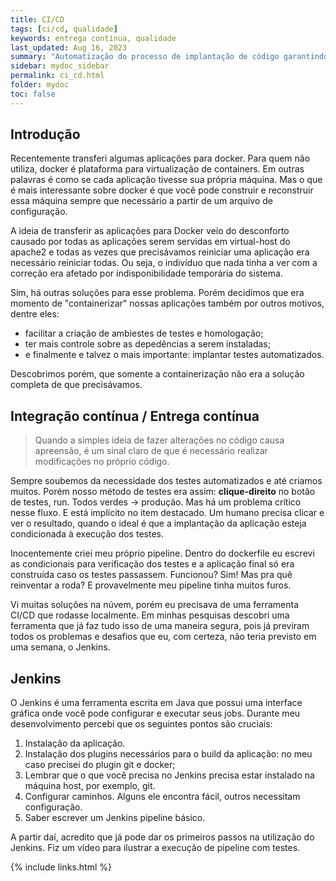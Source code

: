 ```yaml
---
title: CI/CD
tags: [ci/cd, qualidade]
keywords: entrega contínua, qualidade
last_updated: Aug 16, 2023
summary: "Automatização do processo de implantação de código garantindo detecção precoce de erros e conflitos, promovendo mais qualidade"
sidebar: mydoc_sidebar
permalink: ci_cd.html
folder: mydoc
toc: false
---
```


## Introdução

Recentemente transferi algumas aplicações para docker. Para quem não utiliza, docker é plataforma para virtualização
de containers. Em outras palavras é como se cada aplicação tivesse sua própria máquina. 
Mas o que é mais interessante sobre docker é que você pode construir e reconstruir essa máquina sempre que necessário
a partir de um arquivo de configuração.

A ideia de transferir as aplicações para Docker veio do desconforto causado por todas as aplicações serem servidas
em virtual-host do apache2 e todas as vezes que precisávamos reiniciar uma aplicação era necessário reiniciar todas.
Ou seja, o indivíduo que nada tinha a ver com a correção era afetado por indisponibilidade temporária do sistema. 

Sim, há outras soluções para esse problema. Porém decidimos que era momento de "containerizar" nossas aplicações também 
por outros motivos, dentre eles:

- facilitar a criação de ambiestes de testes e homologação;
- ter mais controle sobre as depedências a serem instaladas;
- e finalmente e talvez o mais importante: implantar testes automatizados.

Descobrimos porém, que somente a containerização não era a solução completa de que precisávamos.

## Integração contínua / Entrega contínua

<blockquote>
Quando a simples ideia de fazer alterações no código causa apreensão, é um sinal claro de que é 
necessário realizar modificações no próprio código.  
</blockquote>

Sempre soubemos da necessidade dos testes automatizados e até criamos muitos.
Porém nosso método de testes era assim: **clique-direito** no botão de testes, run. Todos verdes -> produção.
Mas há um problema crítico nesse fluxo. E está implícito no item destacado. Um humano precisa clicar e ver o resultado, 
quando o ideal é que a implantação da aplicação esteja condicionada à execução dos testes.

Inocentemente criei meu próprio pipeline. Dentro do dockerfile eu escrevi as condicionais para verificação
dos testes e a aplicação final só era construída caso os testes passassem. Funcionou? Sim!
Mas pra quê reinventar a roda? E provavelmente meu pipeline tinha muitos furos.

Vi muitas soluções na núvem, porém eu precisava de uma ferramenta CI/CD que rodasse localmente.
Em minhas pesquisas descobri uma ferramenta que já faz tudo isso de uma maneira segura, pois já previram todos os 
problemas e desafios que eu, com certeza, não teria previsto em uma semana, o Jenkins.

## Jenkins

O Jenkins é uma ferramenta escrita em Java que possui uma interface gráfica onde você pode configurar e executar seus
jobs. Durante meu desenvolvimento percebi que os seguintes pontos são cruciais:

1. Instalação da aplicação. 
2. Instalação dos plugins necessários para o build da aplicação: no meu caso precisei do plugin git e docker;
3. Lembrar que o que você precisa no Jenkins precisa estar instalado na máquina host, por exemplo, git.
4. Configurar caminhos. Alguns ele encontra fácil, outros necessitam configuração.
5. Saber escrever um Jenkins pipeline básico.

A partir daí, acredito que já pode dar os primeiros passos na utilização do Jenkins. Fiz um vídeo para ilustrar
a execução de pipeline com testes. 






{% include links.html %}

